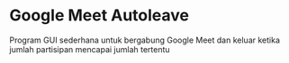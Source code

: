 # Google Meet Autoleave

Program GUI sederhana untuk bergabung Google Meet dan keluar ketika jumlah partisipan mencapai jumlah tertentu
